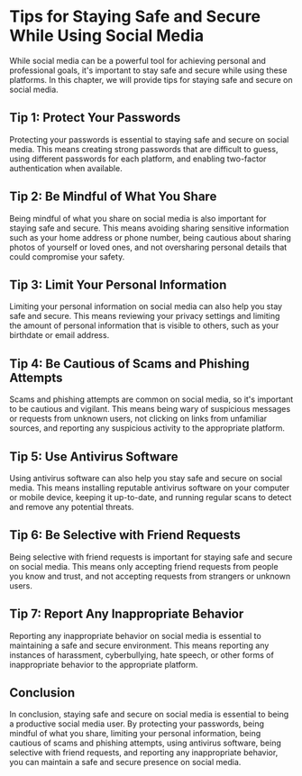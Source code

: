 # Tips for Staying Safe and Secure While Using Social Media

While social media can be a powerful tool for achieving personal and professional goals, it's important to stay safe and secure while using these platforms. In this chapter, we will provide tips for staying safe and secure on social media.

Tip 1: Protect Your Passwords
-----------------------------

Protecting your passwords is essential to staying safe and secure on social media. This means creating strong passwords that are difficult to guess, using different passwords for each platform, and enabling two-factor authentication when available.

Tip 2: Be Mindful of What You Share
-----------------------------------

Being mindful of what you share on social media is also important for staying safe and secure. This means avoiding sharing sensitive information such as your home address or phone number, being cautious about sharing photos of yourself or loved ones, and not oversharing personal details that could compromise your safety.

Tip 3: Limit Your Personal Information
--------------------------------------

Limiting your personal information on social media can also help you stay safe and secure. This means reviewing your privacy settings and limiting the amount of personal information that is visible to others, such as your birthdate or email address.

Tip 4: Be Cautious of Scams and Phishing Attempts
-------------------------------------------------

Scams and phishing attempts are common on social media, so it's important to be cautious and vigilant. This means being wary of suspicious messages or requests from unknown users, not clicking on links from unfamiliar sources, and reporting any suspicious activity to the appropriate platform.

Tip 5: Use Antivirus Software
-----------------------------

Using antivirus software can also help you stay safe and secure on social media. This means installing reputable antivirus software on your computer or mobile device, keeping it up-to-date, and running regular scans to detect and remove any potential threats.

Tip 6: Be Selective with Friend Requests
----------------------------------------

Being selective with friend requests is important for staying safe and secure on social media. This means only accepting friend requests from people you know and trust, and not accepting requests from strangers or unknown users.

Tip 7: Report Any Inappropriate Behavior
----------------------------------------

Reporting any inappropriate behavior on social media is essential to maintaining a safe and secure environment. This means reporting any instances of harassment, cyberbullying, hate speech, or other forms of inappropriate behavior to the appropriate platform.

Conclusion
----------

In conclusion, staying safe and secure on social media is essential to being a productive social media user. By protecting your passwords, being mindful of what you share, limiting your personal information, being cautious of scams and phishing attempts, using antivirus software, being selective with friend requests, and reporting any inappropriate behavior, you can maintain a safe and secure presence on social media.
